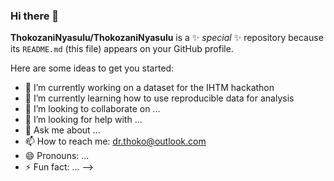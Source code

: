 ### Hi there 👋


**ThokozaniNyasulu/ThokozaniNyasulu** is a ✨ _special_ ✨ repository because its `README.md` (this file) appears on your GitHub profile.

Here are some ideas to get you started:

- 🔭 I’m currently working on a dataset for the IHTM hackathon
- 🌱 I’m currently learning how to use reproducible data for analysis
- 👯 I’m looking to collaborate on ...
- 🤔 I’m looking for help with ...
- 💬 Ask me about ...
- 📫 How to reach me: dr.thoko@outlook.com
- 😄 Pronouns: ...
- ⚡ Fun fact: ...
-->
